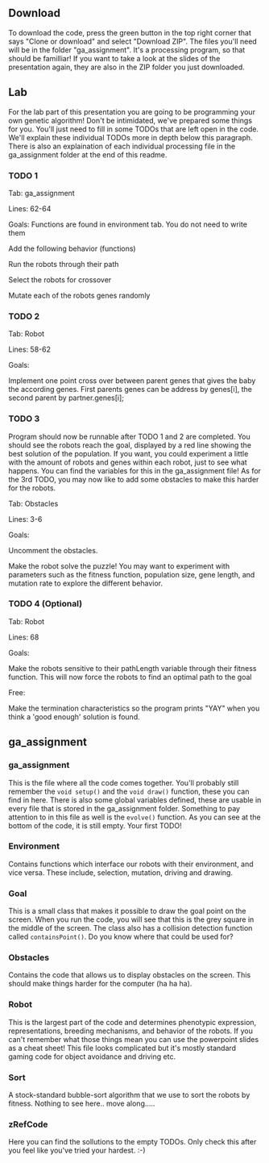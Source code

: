 ## Download
To download the code, press the green button in the top right corner that says "Clone or download" and select "Download ZIP". The files you'll need will be in the folder "ga_assignment". It's a processing program, so that should be familliar! If you want to take a look at the slides of the presentation again, they are also in the ZIP folder you just downloaded.

## Lab
For the lab part of this presentation you are going to be programming your own genetic algorithm! Don't be intimidated, we've prepared some things for you. You'll just need to fill in some TODOs that are left open in the code. We'll explain these individual TODOs more in depth below this paragraph. There is also an explaination of each individual processing file in the ga_assignment folder at the end of this readme.

### TODO 1
Tab: ga_assignment

Lines: 62-64

Goals:
Functions are found in environment tab. You do not need to write them

Add the following behavior (functions)

Run the robots through their path

Select the robots for crossover

Mutate each of the robots genes randomly

### TODO 2
Tab: Robot

Lines: 58-62

Goals:

Implement one point cross over between parent genes that gives the baby the according genes.
First parents genes can be address by genes[i], the second parent by partner.genes[i];

### TODO 3
Program should now be runnable after TODO 1 and 2 are completed. You should see the robots reach the goal, displayed by a red line showing the best solution of the population. If you want, you could experiment a little with the amount of robots and genes within each robot, just to see what happens. You can find the variables for this in the ga_assignment file! As for the 3rd TODO, you may now like to add some obstacles to make this harder for the robots.

Tab: Obstacles

Lines: 3-6

Goals:

Uncomment the obstacles.

Make the robot solve the puzzle! You may want to experiment with parameters such as the fitness function, population size, gene length, and mutation rate to explore the different behavior.

### TODO 4 (Optional)
Tab: Robot

Lines: 68

Goals:

Make the robots sensitive to their pathLength variable through their fitness function. This will now force the robots to find an optimal path to the goal

Free:

Make the termination characteristics so the program prints "YAY" when you think a 'good enough' solution is found.

## ga_assignment

### ga_assignment
This is the file where all the code comes together. You'll probably still remember the `void setup()` and the `void draw()` function, these you can find  in here. There is also some global variables defined, these are usable in every file that is stored in the ga_assignment folder. Something to pay attention to in this file as well is the `evolve()` function. As you can see at the bottom of the code, it is still empty. Your first TODO!

### Environment
Contains functions which interface our robots with their environment, and vice versa. These include, selection, mutation, driving and drawing.

### Goal
This is a small class that makes it possible to draw the goal point on the screen. When you run the code, you will see that this is the grey square in the middle of the screen. The class also has a collision detection function called `containsPoint()`. Do you know where that could be used for?

### Obstacles
Contains the code that allows us to display obstacles on the screen. This should make things harder for the computer (ha ha ha).

### Robot
This is the largest part of the code and determines phenotypic expression, representations, breeding mechanisms, and behavior of the robots. If you can't remember what those things mean you can use the powerpoint slides as a cheat sheet! This file looks complicated but it's mostly standard gaming code for object avoidance and driving etc.

### Sort
A stock-standard bubble-sort algorithm that we use to sort the robots by fitness. Nothing to see here.. move along.....

### zRefCode
Here you can find the sollutions to the empty TODOs. Only check this after you feel like you've tried your hardest. :-)
